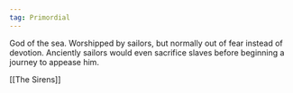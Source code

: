 ```yaml
---
tag: Primordial
---
```

God of the sea. Worshipped by sailors, but normally out of fear instead of devotion. Anciently sailors would even sacrifice slaves before beginning a journey to appease him.

[[The Sirens]]